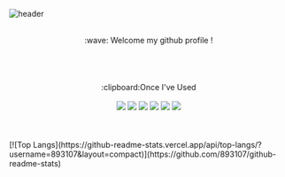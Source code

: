 ![header](https://capsule-render.vercel.app/api?type=cylinder&color=97D7D7&height=150&section=header&text=893107&fontColor=ffffff&fontSize=70&animation=fadeIn&fontAlignY=55&desc=%20&descAlignY=62&descAlign=62)

 <br/>
  <div align="center"> 
 :wave: Welcome my github profile !
  </div>
 <br/>
 <br/>
 <br/>
 <br/>

  <div align="center"> 
 :clipboard:Once I've Used 
  </div>
  <br/>
  <div align="center">
<img src="https://img.shields.io/badge/JAVA-007396?style=for-the-badge&logo=java&logoColor=white">
<img src="https://img.shields.io/badge/MySQL-4479A1?style=for-the-badge&logo=MySQL&logoColor=white">
<img src="https://img.shields.io/badge/Oracle-F80000?style=for-the-badge&logo=Oracle&logoColor=white">
<img src="https://img.shields.io/badge/Eclipse-2C2255?style=for-the-badge&logo=Eclipse%20IDE&logoColor=white">
<img src="https://img.shields.io/badge/github-181717?style=for-the-badge&logo=github&logoColor=white">
<img src="https://img.shields.io/badge/aws-232F3E?style=for-the-badge&logo=aws&logoColor=white">
 </div>
   <br/>
   <br/>
   <br/>
[![Top Langs](https://github-readme-stats.vercel.app/api/top-langs/?username=893107&layout=compact)](https://github.com/893107/github-readme-stats) 



